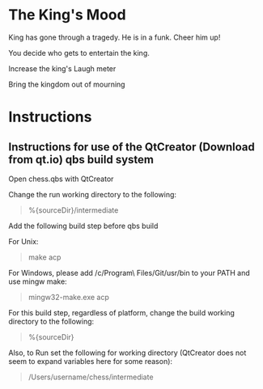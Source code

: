# The King's Mood

King has gone through a tragedy. He is in a funk. Cheer him up!

You decide who gets to entertain the king.

Increase the king's Laugh meter

Bring the kingdom out of mourning 

# Instructions

## Instructions for use of the QtCreator (Download from qt.io) qbs build system

Open chess.qbs with QtCreator

Change the run working directory to the following:

> %{sourceDir}/intermediate

Add the following build step before qbs build

For Unix:

> make acp

For Windows, please add /c/Program\ Files/Git/usr/bin to your PATH and use mingw make:

> mingw32-make.exe acp

For this build step, regardless of platform, change the build working directory to the following:

> %{sourceDir}

Also, to Run set the following for working directory (QtCreator does not seem to expand variables here for some reason):

> /Users/username/chess/intermediate
